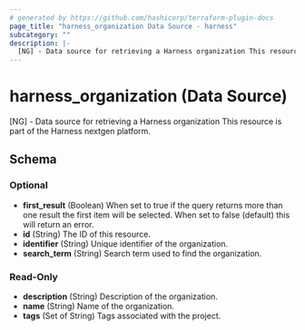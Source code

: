 ```yaml
---
# generated by https://github.com/hashicorp/terraform-plugin-docs
page_title: "harness_organization Data Source - harness"
subcategory: ""
description: |-
  [NG] - Data source for retrieving a Harness organization This resource is part of the Harness nextgen platform.
---
```


# harness_organization (Data Source)

[NG] - Data source for retrieving a Harness organization This resource is part of the Harness nextgen platform.



<!-- schema generated by tfplugindocs -->
## Schema

### Optional

- **first_result** (Boolean) When set to true if the query returns more than one result the first item will be selected. When set to false (default) this will return an error.
- **id** (String) The ID of this resource.
- **identifier** (String) Unique identifier of the organization.
- **search_term** (String) Search term used to find the organization.

### Read-Only

- **description** (String) Description of the organization.
- **name** (String) Name of the organization.
- **tags** (Set of String) Tags associated with the project.


